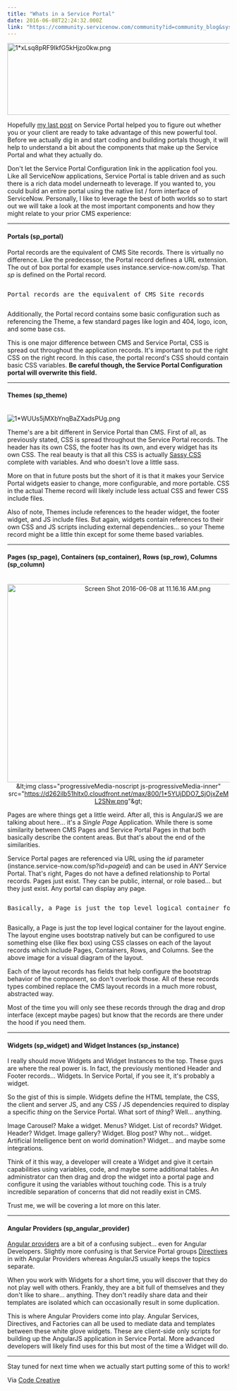 ```yaml
---
title: "Whats in a Service Portal"
date: 2016-06-08T22:24:32.000Z
link: "https://community.servicenow.com/community?id=community_blog&sys_id=03ad66a9dbd0dbc01dcaf3231f961905"
---
```

<p><img   alt="1*xLsq8pRF9IkfG5kHjzo0kw.png" class="image-1 jive-image" src="e5475d46db9813043eb27a9e0f9619fc.iix" style="width: 620px; height: 163px; display: block; margin-left: auto; margin-right: auto;"/></p><p class="section-divider layoutSingleColumn"></p><p class="graf--p">Hopefully <a title="anchor markup--p-anchor" class="markup--anchor markup--p-anchor" data-href="https://blog.codecreative.io/4-reasons-youre-not-ready-for-service-portal-e41ba6fa419#.jhlxy1uao" href="https://blog.codecreative.io/4-reasons-youre-not-ready-for-service-portal-e41ba6fa419#.jhlxy1uao">my last post</a> on Service Portal helped you to figure out whether you or your client are ready to take advantage of this new powerful tool. Before we actually dig in and start coding and building portals though, it will help to understand a bit about the components that make up the Service Portal and what they actually do.</p><p class="graf--p"></p><p class="graf--p">Don't let the Service Portal Configuration link in the application fool you. Like all ServiceNow applications, Service Portal is table driven and as such there is a rich data model underneath to leverage. If you wanted to, you could build an entire portal using the native list / form interface of ServiceNow. Personally, I like to leverage the best of both worlds so to start out we will take a look at the most important components and how they might relate to your prior CMS experience:</p><p></p><hr class="section-divider"/><p></p><h4 class="graf--h4">Portals (sp_portal)</h4><p></p><p class="graf--p">Portal records are the equivalent of CMS Site records. There is virtually no difference. Like the predecessor, the Portal record defines a URL extension. The out of box portal for example uses instance.service-now.com/sp. That <em class="markup--p-em markup--em">sp</em> is defined on the Portal record.</p><p class="graf--p"></p><pre __jive_macro_name="quote" class="jive_macro_quote jive_text_macro" data-renderedposition="515_8_1187_41"><p class="graf--p">Portal records are the equivalent of CMS Site records</p></pre><p class="graf--p"></p><p class="graf--p">Additionally, the Portal record contains some basic configuration such as referencing the Theme, a few standard pages like login and 404, logo, icon, and some base css.</p><p class="graf--p"></p><p class="graf--p">This is one major difference between CMS and Service Portal, CSS is spread out throughout the application records. It's important to put the right CSS on the right record. In this case, the portal record's CSS should contain basic CSS variables. <strong class="markup--strong markup--p-strong">Be careful though, the Service Portal Configuration portal will overwrite this field.</strong></p><p></p><hr class="section-divider"/><p></p><div class="layoutSingleColumn section-inner"><h4 class="graf--h4">Themes (sp_theme)</h4><div class="aspectRatioPlaceholder is-locked"><div class="js-progressiveMedia graf-image progressiveMedia" data-height="142" data-image-id="1*WUUs5jMXbYnqBaZXadsPUg.png" data-width="218"><br/><img   alt="1*WUUs5jMXbYnqBaZXadsPUg.png" class="image-2 jive-image" src="b8c370c6db589344e9737a9e0f9619f7.iix" style="width: auto; height: auto; display: block; margin-left: auto; margin-right: auto;"/><img class="progressiveMedia-image js-progressiveMedia-image jive-image" data-src="https://d262ilb51hltx0.cloudfront.net/max/800/1*WUUs5jMXbYnqBaZXadsPUg.png"/></div></div><p class="graf--p">Theme's are a bit different in Service Portal than CMS. First of all, as previously stated, CSS is spread throughout the Service Portal records. The header has its own CSS, the footer has its own, and every widget has its own CSS. The real beauty is that all this CSS is actually <a title="anchor markup--p-anchor" class="markup--anchor markup--p-anchor" data-href="http://sass-lang.com" href="http://sass-lang.com/">Sassy CSS</a> complete with variables. And who doesn't love a little sass.</p><p class="graf--p"></p><p class="graf--p">More on that in future posts but the short of it is that it makes your Service Portal widgets easier to change, more configurable, and more portable. CSS in the actual Theme record will likely include less actual CSS and fewer CSS include files.</p><p class="graf--p"></p><p class="graf--p">Also of note, Themes include references to the header widget, the footer widget, and JS include files. But again, widgets contain references to their own CSS and JS scripts including external dependencies… so your Theme record might be a little thin except for some theme based variables.</p></div><p class="section-divider layoutSingleColumn"></p><hr class="section-divider"/><p></p><div class="layoutSingleColumn section-inner"><h4 class="graf--h4">Pages (sp_page), Containers (sp_container), Rows (sp_row), Columns (sp_column)</h4><div class="aspectRatioPlaceholder is-locked"><div class="js-progressiveMedia graf-image progressiveMedia" data-action="zoom" data-action-value="1*5YUjDDO7_SjOjxZeML2SNw.png" data-height="966" data-image-id="1*5YUjDDO7_SjOjxZeML2SNw.png" data-width="1330" style="text-align: center;"><br/><img   alt="Screen Shot 2016-06-08 at 11.16.16 AM.png" class="image-3 jive-image" src="895054c2db901f048c8ef4621f96192f.iix" style="width: 620px; height: 450px;"/><img class="progressiveMedia-image js-progressiveMedia-image jive-image" data-src="https://d262ilb51hltx0.cloudfront.net/max/800/1*5YUjDDO7_SjOjxZeML2SNw.png"/><noscript class="js-progressiveMedia-inner"><span>&amp;lt;img class="progressiveMedia-noscript js-progressiveMedia-inner" src="</span><a title="" _jive_internal="true" href="/d262ilb51hltx0.cloudfront.net/max/800/1*5YUjDDO7_SjOjxZeML2SNw.png" rel="nofollow" target="_blank">https://d262ilb51hltx0.cloudfront.net/max/800/1*5YUjDDO7_SjOjxZeML2SNw.png</a><span>"&amp;gt;</span></noscript><p></p></div></div><p class="graf--p">Pages are where things get a little weird. After all, this is AngularJS we are talking about here… it's a <em class="markup--p-em markup--em">Single Page</em> Application. While there is some similarity between CMS Pages and Service Portal Pages in that both basically describe the content areas. But that's about the end of the similarities.</p><p class="graf--p"></p><p class="graf--p">Service Portal pages are referenced via URL using the <em class="markup--p-em markup--em">id</em> parameter (instance.service-now.com/sp?id=<em class="markup--p-em markup--em">pageid</em>) and can be used in <em class="markup--p-em markup--em">ANY</em> Service Portal. That's right, Pages do not have a defined relationship to Portal records. Pages just exist. They can be public, internal, or role based… but they just exist. Any portal can display any page.</p><p class="graf--p"></p><pre __jive_macro_name="quote" class="jive_macro_quote jive_text_macro" data-renderedposition="1861_8_1187_41"><p class="graf--p">Basically, a Page is just the top level logical container for the layout engine.</p></pre><p class="graf--p"></p><p class="graf--p">Basically, a Page is just the top level logical container for the layout engine. The layout engine uses bootstrap natively but can be configured to use something else (like flex box) using CSS classes on each of the layout records which include Pages, Containers, Rows, and Columns. See the above image for a visual diagram of the layout.</p><p class="graf--p"></p><p class="graf--p">Each of the layout records has fields that help configure the bootstrap behavior of the component, so don't overlook those. All of these records types combined replace the CMS layout records in a much more robust, abstracted way.</p><p class="graf--p"></p><p class="graf--p">Most of the time you will only see these records through the drag and drop interface (except maybe pages) but know that the records are there under the hood if you need them.</p></div><p class="section-divider layoutSingleColumn"></p><hr class="section-divider"/><p></p><p class="layoutSingleColumn section-inner"></p><h4 class="graf--h4">Widgets (sp_widget) and Widget Instances (sp_instance)</h4><p></p><p class="graf--p">I really should move Widgets and Widget Instances to the top. These guys are where the real power is. In fact, the previously mentioned Header and Footer records… Widgets. In Service Portal, if you see it, it's probably a widget.</p><p class="graf--p"></p><p class="graf--p">So the gist of this is simple. Widgets define the HTML template, the CSS, the client and server JS, and any CSS / JS dependencies required to display a specific <em class="markup--p-em markup--em">thing</em> on the Service Portal. What sort of <em class="markup--p-em markup--em">thing</em>? Well… anything.</p><p class="graf--p"></p><p class="graf--p">Image Carousel? Make a widget. Menus? Widget. List of records? Widget. Header? Widget. Image gallery? Widget. Blog post? Why not… widget. Artificial Intelligence bent on world domination? Widget… and maybe some integrations.</p><p class="graf--p"></p><p class="graf--p">Think of it this way, a developer will create a Widget and give it certain capabilities using variables, code, and maybe some additional tables. An administrator can then drag and drop the widget into a portal page and configure it using the variables without touching code. This is a truly incredible separation of concerns that did not readily exist in CMS.</p><p class="graf--p"></p><p class="graf--p">Trust me, we will be covering a lot more on this later.</p><p class="section-divider layoutSingleColumn"></p><hr class="section-divider"/><p></p><h4 class="graf--h4">Angular Providers (sp_angular_provider)</h4><p></p><p class="graf--p"><a title="anchor markup--p-anchor" class="markup--anchor markup--p-anchor" data-href="https://docs.angularjs.org/guide/providers" href="https://docs.angularjs.org/guide/providers">Angular providers</a> are a bit of a confusing subject… even for Angular Developers. Slightly more confusing is that Service Portal groups <a title="anchor markup--p-anchor" class="markup--anchor markup--p-anchor" data-href="https://docs.angularjs.org/guide/directive" href="https://docs.angularjs.org/guide/directive">Directives</a> in with Angular Providers whereas AngularJS usually keeps the topics separate.</p><p class="graf--p"></p><p class="graf--p">When you work with Widgets for a short time, you will discover that they do not play well with others. Frankly, they are a bit full of themselves and they don't like to share… anything. They don't readily share data and their templates are isolated which can occasionally result in some duplication.</p><p class="graf--p"></p><p class="graf--p">This is where Angular Providers come into play. Angular Services, Directives, and Factories can all be used to mediate data and templates between these white glove widgets. These are client-side only scripts for building up the AngularJS application in Service Portal. More advanced developers will likely find uses for this but most of the time a Widget will do.</p><p></p><hr class="section-divider"/><p></p><p class="graf--p">Stay tuned for next time when we actually start putting some of this to work!</p><p></p><p>Via <a title="log.codecreative.io/whats-in-a-service-portal-on-servicenow-c618e271df7#.yh8wjpkdx" href="https://blog.codecreative.io/whats-in-a-service-portal-on-servicenow-c618e271df7#.yh8wjpkdx">Code Creative</a></p>